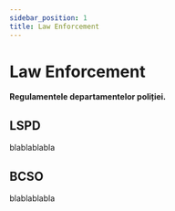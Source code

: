 ```yaml
---
sidebar_position: 1
title: Law Enforcement
---
```


# Law Enforcement

**Regulamentele departamentelor poliției.**

## LSPD

blablablabla

## BCSO

blablablabla